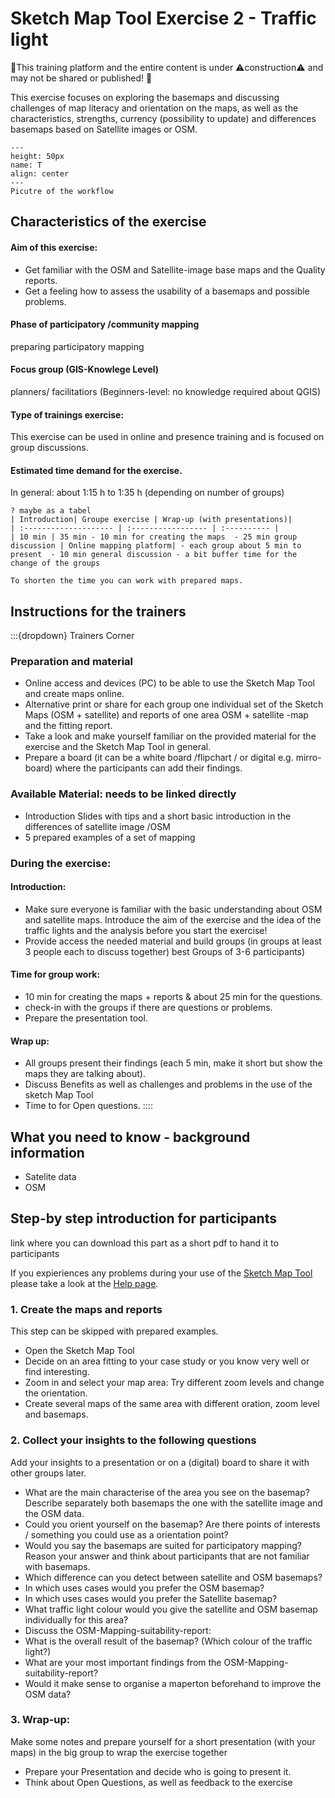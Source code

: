 # Sketch Map Tool Exercise 2 - Traffic light

🚧This training platform and the entire content is under ⚠️construction⚠️ and may not be shared or published! 🚧

This exercise focuses on exploring the basemaps and discussing challenges of map literacy and orientation on the maps, as well as the characteristics, strengths, currency (possibility to update) and differences basemaps based on Satellite images or OSM.


```{figure} /fig/en_Interface_02.png
---
height: 50px
name: T
align: center
---
Picutre of the workflow
```

## Characteristics of the exercise 
#### Aim of this exercise:
- Get familiar with the OSM and Satellite-image base maps and the Quality reports.
- Get a feeling how to assess the usability of a basemaps and possible problems.


#### Phase of participatory /community mapping 
preparing participatory mapping
#### Focus group (GIS-Knowlege Level)
planners/ facilitatiors  (Beginners-level: no knowledge required about QGIS)
#### Type of trainings exercise:
This exercise can be used in online and presence training and is focused on group discussions.
#### Estimated time demand for the exercise.
In general: about 1:15 h to 1:35 h (depending on number of groups)

```
? maybe as a tabel
| Introduction| Groupe exercise | Wrap-up (with presentations)|
| :-------------------- | :----------------- | :---------- |
| 10 min | 35 min - 10 min for creating the maps  - 25 min group discussion | Online mapping platform| - each group about 5 min to present  - 10 min general discussion - a bit buffer time for the change of the groups
```

```{Tip}
To shorten the time you can work with prepared maps. 
```

## Instructions for the trainers 

:::{dropdown} Trainers Corner
### Preparation and material 
- Online access and devices (PC) to be able to use the Sketch Map Tool and create maps online.
- Alternative print or share for each group one individual set of the Sketch Maps (OSM + satellite) and reports of one area OSM + satellite -map and the fitting report.
- Take a look and make yourself familiar on the provided material for the exercise and the Sketch Map Tool in general. 
- Prepare a board (it can be a white board /flipchart / or digital e.g. mirro-board) where the participants can add their findings.



### Available Material: needs to be linked directly 
- Introduction Slides with tips and a short basic introduction in the differences of satellite image /OSM
- 5 prepared examples of a set of mapping 



### During the exercise:  
#### Introduction: 
- Make sure everyone is familiar with the basic understanding about OSM and satellite maps. Introduce the aim of the exercise and the idea of the traffic lights and the analysis before you start the exercise!
- Provide access the needed material and build groups (in groups at least 3 people each to discuss together) best Groups of 3-6 participants)

#### Time for group work: 
- 10 min for creating the maps + reports & about 25 min for the questions.
- check-in with the groups if there are questions or problems.
- Prepare the presentation tool.


#### Wrap up: 
- All groups present their findings (each 5 min, make it short but show the maps they are talking about).
- Discuss Benefits as well as challenges and problems in the use of the sketch Map Tool 
- Time to for Open questions.
::::

## What you need to know - background information
- Satelite data 
- OSM

## Step-by step introduction for participants 

link where you can download this part as a short pdf to hand it to participants

If you expieriences any problems during your use of the [Sketch Map Tool](https://sketch-map-tool.heigit.org/) please take a look at the [Help page](https://sketch-map-tool.heigit.org/help).



### 1.	Create the maps and reports
This step can be skipped with prepared examples.
- Open the Sketch Map Tool 
- Decide on an area fitting to your case study or you know very well or find interesting.
- Zoom in and select your map area: Try different zoom levels and change the orientation. 
- Create several maps of the same area with different oration, zoom level and basemaps. 


### 2.	Collect your insights to the following questions
Add your insights to a presentation or on a (digital) board to share it with other groups later.
- What are the main characterise of the area you see on the basemap? 
Describe separately both basemaps the one with the satellite image and the OSM data. 
- Could you orient yourself on the basemap? 
Are there points of interests / something you could use as a orientation point?
- Would you say the basemaps are suited for participatory mapping?
Reason your answer and think about participants that are not familiar with basemaps.  
- Which difference can you detect between satellite and OSM basemaps?
- In which uses cases would you prefer the OSM basemap? 
- In which uses cases would you prefer the Satellite basemap?
- What traffic light colour would you give the satellite and OSM basemap individually for this area?
- Discuss the OSM-Mapping-suitability-report:
- What is the overall result of the basemap? (Which colour of the traffic light?)
- What are your most important findings from the OSM-Mapping-suitability-report?
- Would it make sense to organise a maperton beforehand to improve the OSM data?



### 3.	Wrap-up: 

Make some notes and prepare yourself for a short presentation (with your maps) in the big group to wrap the exercise together
- Prepare your Presentation and decide who is going to present it.
- Think about Open Questions, as well as feedback to the exercise
 